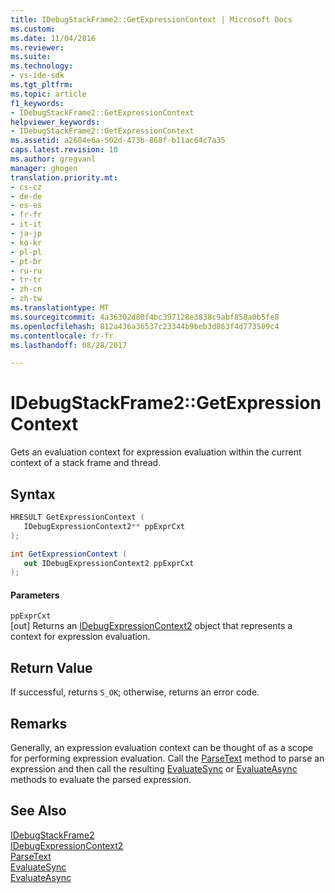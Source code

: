 ```yaml
---
title: IDebugStackFrame2::GetExpressionContext | Microsoft Docs
ms.custom: 
ms.date: 11/04/2016
ms.reviewer: 
ms.suite: 
ms.technology:
- vs-ide-sdk
ms.tgt_pltfrm: 
ms.topic: article
f1_keywords:
- IDebugStackFrame2::GetExpressionContext
helpviewer_keywords:
- IDebugStackFrame2::GetExpressionContext
ms.assetid: a2604e6a-502d-473b-868f-b11ac64c7a35
caps.latest.revision: 10
ms.author: gregvanl
manager: ghogen
translation.priority.mt:
- cs-cz
- de-de
- es-es
- fr-fr
- it-it
- ja-jp
- ko-kr
- pl-pl
- pt-br
- ru-ru
- tr-tr
- zh-cn
- zh-tw
ms.translationtype: MT
ms.sourcegitcommit: 4a36302d80f4bc397128e3838c9abf858a0b5fe8
ms.openlocfilehash: 812a436a36537c23344b9beb3d863f4d773509c4
ms.contentlocale: fr-fr
ms.lasthandoff: 08/28/2017

---
```

# <a name="idebugstackframe2getexpressioncontext"></a>IDebugStackFrame2::GetExpressionContext
Gets an evaluation context for expression evaluation within the current context of a stack frame and thread.  
  
## <a name="syntax"></a>Syntax  
  
```cpp  
HRESULT GetExpressionContext (   
   IDebugExpressionContext2** ppExprCxt  
);  
```  
  
```csharp  
int GetExpressionContext (   
   out IDebugExpressionContext2 ppExprCxt  
);  
```  
  
#### <a name="parameters"></a>Parameters  
 `ppExprCxt`  
 [out] Returns an [IDebugExpressionContext2](../../../extensibility/debugger/reference/idebugexpressioncontext2.md) object that represents a context for expression evaluation.  
  
## <a name="return-value"></a>Return Value  
 If successful, returns `S_OK`; otherwise, returns an error code.  
  
## <a name="remarks"></a>Remarks  
 Generally, an expression evaluation context can be thought of as a scope for performing expression evaluation. Call the [ParseText](../../../extensibility/debugger/reference/idebugexpressioncontext2-parsetext.md) method to parse an expression and then call the resulting [EvaluateSync](../../../extensibility/debugger/reference/idebugexpression2-evaluatesync.md) or [EvaluateAsync](../../../extensibility/debugger/reference/idebugexpression2-evaluateasync.md) methods to evaluate the parsed expression.  
  
## <a name="see-also"></a>See Also  
 [IDebugStackFrame2](../../../extensibility/debugger/reference/idebugstackframe2.md)   
 [IDebugExpressionContext2](../../../extensibility/debugger/reference/idebugexpressioncontext2.md)   
 [ParseText](../../../extensibility/debugger/reference/idebugexpressioncontext2-parsetext.md)   
 [EvaluateSync](../../../extensibility/debugger/reference/idebugexpression2-evaluatesync.md)   
 [EvaluateAsync](../../../extensibility/debugger/reference/idebugexpression2-evaluateasync.md)
